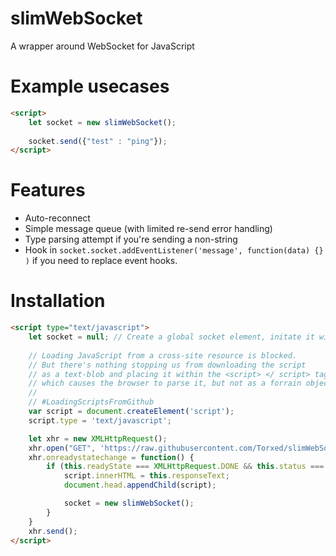 # slimWebSocket
A wrapper around WebSocket for JavaScript

# Example usecases

```html
<script>
	let socket = new slimWebSocket();
	
	socket.send({"test" : "ping"});
</script>
```

# Features

 * Auto-reconnect
 * Simple message queue (with limited re-send error handling)
 * Type parsing attempt if you're sending a non-string
 * Hook in `socket.socket.addEventListener('message', function(data) {} )` if you need to replace event hooks.

# Installation

```html
<script type="text/javascript">
	let socket = null; // Create a global socket element, initate it with `new slimWebSocket();` later
	
	// Loading JavaScript from a cross-site resource is blocked.
	// But there's nothing stopping us from downloading the script
	// as a text-blob and placing it within the <script> </ script> tags,
	// which causes the browser to parse it, but not as a forrain object.
	//
	// #LoadingScriptsFromGithub
	var script = document.createElement('script');
	script.type = 'text/javascript';

	let xhr = new XMLHttpRequest();
	xhr.open("GET", 'https://raw.githubusercontent.com/Torxed/slimWebSocket/master/slimWebSocket.js', true);
	xhr.onreadystatechange = function() {
		if (this.readyState === XMLHttpRequest.DONE && this.status === 200) {
			script.innerHTML = this.responseText;
			document.head.appendChild(script);

			socket = new slimWebSocket();
		}
	}
	xhr.send();
</script>
```
